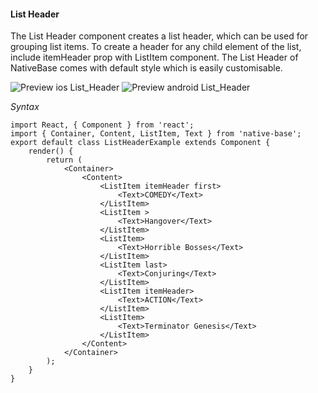 #### List Header

The List Header component creates a list header, which can be used for grouping list items. To create a header for any child element of the list, include itemHeader prop with ListItem component. The List Header of NativeBase comes with default style which is easily customisable.

![Preview ios List_Header](https://github.com/GeekyAnts/NativeBase-KitchenSink/raw/master/screenshots/ios/headerList.png)
![Preview android List_Header](https://github.com/GeekyAnts/NativeBase-KitchenSink/raw/master/screenshots/android/listHeader.png)

*Syntax*

<pre class="line-numbers"><code class="language-jsx">import React, { Component } from 'react';
import { Container, Content, ListItem, Text } from 'native-base';
​export default class ListHeaderExample extends Component {
    render() {
        return (
            &lt;Container>
                &lt;Content>
                    &lt;ListItem itemHeader first>
                        &lt;Text>COMEDY&lt;/Text>
                    &lt;/ListItem>
                    &lt;ListItem >
                        &lt;Text>Hangover&lt;/Text>
                    &lt;/ListItem>
                    &lt;ListItem>
                        &lt;Text>Horrible Bosses&lt;/Text>
                    &lt;/ListItem>
                    &lt;ListItem last>
                        &lt;Text>Conjuring&lt;/Text>
                    &lt;/ListItem>
                    &lt;ListItem itemHeader>
                        &lt;Text>ACTION&lt;/Text>
                    &lt;/ListItem>
                    &lt;ListItem>
                        &lt;Text>Terminator Genesis&lt;/Text>
                    &lt;/ListItem>
                &lt;/Content>
            &lt;/Container>
        );
    }
}</code></pre><br />
